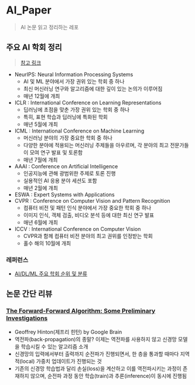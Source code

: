 # AI_Paper
> AI 논문 읽고 정리하는 레포

## 주요 AI 학회 정리
> [참고 링크](https://scholar.google.co.kr/citations?view_op=top_venues&hl=ko&vq=eng_artificialintelligence)

- NeurIPS: Neural Information Processing Systems
  - AI 및 ML 분야에서 가장 권위 있는 학회 중 하나
  - 최신 머신러닝 연구와 알고리즘에 대한 깊이 있는 논의가 이루어짐
  - 매년 12월에 개최
- ICLR : International Conference on Learning Representations
  - 딥러닝에 초점을 맞춘 가장 권위 있는 학회 중 하나
  - 특히, 표현 학습과 딥러닝에 특화된 학회
  - 매년 5월에 개최
- ICML : International Conference on Machine Learning
  - 머신러닝 분야의 가장 중요한 학회 중 하나
  - 다양한 분야에 적용되는 머신러닝 주제들을 아우르며, 각 분야의 최고 전문가들이 모여 연구 발표 및 토론함
  - 매년 7월에 개최
- AAAI : Conference on Artificial Intelligence
  - 인공지능에 관해 광범위한 주제로 토론 진행
  - 실용적인 AI 응용 분야 세션도 포함
  - 매년 2월에 개최
- ESWA : Expert Systems with Applications
- CVPR : Conference on Computer Vision and Pattern Recognition
  - 컴퓨터 비전 및 패턴 인식 분야에서 가장 중요한 학회 중 하나
  - 이미지 인식, 객체 검출, 비디오 분석 등에 대한 최신 연구 발표
  - 매년 6월에 개최
- ICCV : International Conference on Computer Vision
  - CVPR과 함께 컴퓨터 비전 분야의 최고 권위를 인정받는 학회
  - 홀수 해의 10월에 개최
### 레퍼런스
- [AI/DL/ML 주요 학회 순위 및 분류](https://soyoungpapa.co.kr/ai-dl-ml-%EC%A3%BC%EC%9A%94-%ED%95%99%ED%9A%8C-%EC%88%9C%EC%9C%84-%EB%B0%8F-%EB%B6%84%EB%A5%98/)

## 논문 간단 리뷰
### [The Forward-Forward Algorithm: Some Preliminary Investigations](https://www.cs.toronto.edu/~hinton/FFA13.pdf)
- Geoffrey Hinton(제프리 힌턴) by Google Brain
- 역전파(back-propagation)의 종말? 이제는 역전파를 사용하지 않고 신경망 모델을 학습시킬 수 있는 알고리즘 소개
- 신경망의 입력에서부터 출력까지 순전파가 진행되면서, 한 층을 통과할 때마다 지역적(local) 가중치 업데이트가 진행되는 것
- 기존의 신경망 학습법과 달리 손실(loss)을 계산하고 이를 역전파시키는 과정이 존재하지 않으며, 순전파 과정 동안 학습(train)과 추론(inference)이 동시에 진행됨
